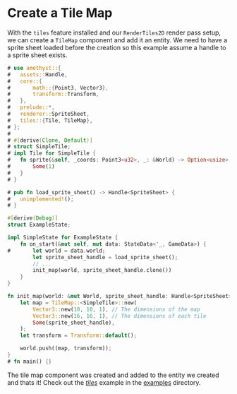 # Create a Tile Map

With the `tiles` feature installed and our `RenderTiles2D` render pass setup, we can create a `TileMap` component and add it an entity. We need to have a sprite sheet loaded before the creation so this example assume a handle to a sprite sheet exists.

```rust
# use amethyst::{
#   assets::Handle,
#   core::{
#       math::{Point3, Vector3},
#       transform::Transform,
#   },
#   prelude::*,
#   renderer::SpriteSheet,
#   tiles::{Tile, TileMap},
# };
# 
# #[derive(Clone, Default)]
# struct SimpleTile;
# impl Tile for SimpleTile {
#   fn sprite(&self, _coords: Point3<u32>, _: &World) -> Option<usize> {
#       Some(1)
#   }
# }

# pub fn load_sprite_sheet() -> Handle<SpriteSheet> {
#   unimplemented!();
# }

#[derive(Debug)]
struct ExampleState;

impl SimpleState for ExampleState {
    fn on_start(&mut self, mut data: StateData<'_, GameData>) {
#       let world = data.world;
        let sprite_sheet_handle = load_sprite_sheet();
        // ...
        init_map(world, sprite_sheet_handle.clone())
    }
}

fn init_map(world: &mut World, sprite_sheet_handle: Handle<SpriteSheet>) {
    let map = TileMap::<SimpleTile>::new(
        Vector3::new(10, 10, 1), // The dimensions of the map
        Vector3::new(16, 16, 1), // The dimensions of each tile
        Some(sprite_sheet_handle),
    );
    let transform = Transform::default();

    world.push((map, transform));
}
# fn main() {}
```

The tile map component was created and added to the entity we created and thats it! Check out the [*tiles*][ex_tiles] example in the [examples][ex_all] directory.

[ex_all]: https://github.com/amethyst/amethyst/tree/master/examples
[ex_tiles]: https://github.com/amethyst/amethyst/tree/master/examples/tiles
